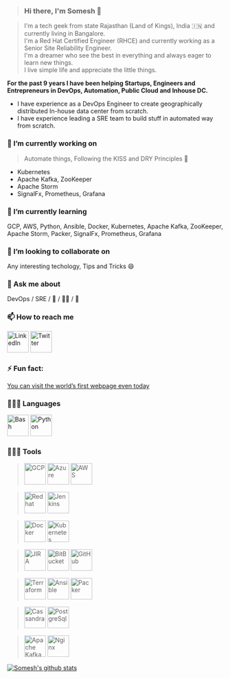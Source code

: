 > ### Hi there, I'm Somesh 👋

> I'm a tech geek from state Rajasthan (Land of Kings), India :india: and currently living in Bangalore.<br/>
> I'm a Red Hat Certified Engineer (RHCE) and currently working as a Senior Site Reliability Engineer.<br/>
> I'm a dreamer who see the best in everything and always eager to learn new things.<br/>
> I live simple life and appreciate the little things.<br/>

**For the past 9 years I have been helping Startups, Engineers and Entrepreneurs in DevOps, Automation, Public Cloud and Inhouse DC.<br/>**
* I have experience as a DevOps Engineer to create geographically distributed In-house data center from scratch.<br/>
* I have experience leading a SRE team to build stuff in automated way from scratch.<br/>


### 🔭 I’m currently working on
> Automate things, Following the KISS and DRY Principles :metal:
* Kubernetes
* Apache Kafka, ZooKeeper
* Apache Storm
* SignalFx, Prometheus, Grafana

### 🌱 I’m currently learning
GCP, AWS, Python, Ansible, Docker, Kubernetes, Apache Kafka, ZooKeeper, Apache Storm, Packer, SignalFx, Prometheus, Grafana

### 👯 I’m looking to collaborate on
Any interesting techology, Tips and Tricks :smile:

### 💬 Ask me about
DevOps / SRE / :running_shirt_with_sash: / :running_man: / :badminton:

### 📫 How to reach me
[<img title="LinkedIn" width="50px" src="https://cdn.jsdelivr.net/npm/simple-icons@3.1.0/icons/linkedin.svg" />](https://www.linkedin.com/in/someshprajapati/)
[<img title="Twitter" width="50px" src="https://cdn.jsdelivr.net/npm/simple-icons@3.1.0/icons/twitter.svg" />](https://twitter.com/PrajapatSomesh)

### ⚡ Fun fact:
[You can visit the world’s first webpage even today](http://info.cern.ch/hypertext/WWW/TheProject.html)


### 👨🏻‍💻 Languages
<img title="Bash" width="50px" src="https://cdn.jsdelivr.net/npm/simple-icons@3.1.0/icons/gnubash.svg" />
<img title="Python" width="50px" src="https://cdn.jsdelivr.net/npm/simple-icons@3.1.0/icons/python.svg" />
<br/>

### 👨🏻‍💻 Tools
> <img title="GCP" width="50px" src="https://cdn.jsdelivr.net/npm/simple-icons@5.10.0/icons/googlecloud.svg" />
> <img title="Azure" width="50px" src="https://cdn.jsdelivr.net/npm/simple-icons@5.10.0/icons/microsoftazure.svg" />
> <img title="AWS" width="50px" src="https://cdn.jsdelivr.net/npm/simple-icons@5.10.0/icons/amazonaws.svg" />

> <img title="Redhat" width="50px" src="https://cdn.jsdelivr.net/npm/simple-icons@5.10.0/icons/redhat.svg" />
> <img title="Jenkins" width="50px" src="https://cdn.jsdelivr.net/npm/simple-icons@5.10.0/icons/jenkins.svg" />

> <img title="Docker" width="50px" src="https://cdn.jsdelivr.net/npm/simple-icons@5.10.0/icons/docker.svg" />
> <img title="Kubernetes" width="50px" src="https://cdn.jsdelivr.net/npm/simple-icons@5.10.0/icons/kubernetes.svg" />

> <img title="JIRA" width="50px" src="https://cdn.jsdelivr.net/npm/simple-icons@5.10.0/icons/jira.svg" />
> <img title="BitBucket" width="50px" src="https://cdn.jsdelivr.net/npm/simple-icons@5.10.0/icons/bitbucket.svg" />
> <img title="GitHub" width="50px" src="https://cdn.jsdelivr.net/npm/simple-icons@5.10.0/icons/github.svg" />

> <img title="Terraform" width="50px" src="https://cdn.jsdelivr.net/npm/simple-icons@5.10.0/icons/terraform.svg" />
> <img title="Ansible" width="50px" src="https://cdn.jsdelivr.net/npm/simple-icons@5.10.0/icons/ansible.svg" />
> <img title="Packer" width="50px" src="https://cdn.jsdelivr.net/npm/simple-icons@5.10.0/icons/packer.svg" />

> <img title="Cassandra" width="50px" src="https://cdn.jsdelivr.net/npm/simple-icons@5.10.0/icons/apachecassandra.svg" />
> <img title="PostgreSql" width="50px" src="https://cdn.jsdelivr.net/npm/simple-icons@5.10.0/icons/postgresql.svg" />

> <img title="Apache Kafka" width="50px" src="https://cdn.jsdelivr.net/npm/simple-icons@5.10.0/icons/apachekafka.svg" />
> <img title="Nginx" width="50px" src="https://cdn.jsdelivr.net/npm/simple-icons@5.10.0/icons/nginx.svg" />


[![Somesh's github stats](https://github-readme-stats.vercel.app/api?username=someshprajapati&show_icons=true&hide_rank=true)](https://github.com/anuraghazra/github-readme-stats)

<!--
**someshprajapati/someshprajapati** is a ✨ _special_ ✨ repository because its `README.md` (this file) appears on your GitHub profile.

Here are some ideas to get you started:

- 🔭 I’m currently working on ...
- 🌱 I’m currently learning ...
- 👯 I’m looking to collaborate on ...
- 🤔 I’m looking for help with ...
- 💬 Ask me about ...
- 📫 How to reach me: ...
- 😄 Pronouns: ...
- ⚡ Fun fact: ...
<br/>**Tools**<br/>
-->
